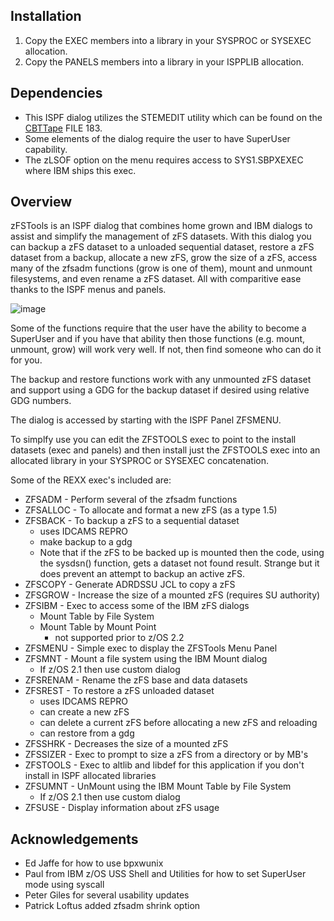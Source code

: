 ## Installation
1. Copy the EXEC members into a library in your SYSPROC or SYSEXEC allocation.
2. Copy the PANELS members into a library in your ISPPLIB allocation.

## Dependencies
 - This ISPF dialog utilizes the STEMEDIT utility which can be found on the [CBTTape](https://www.cbttape.org/) FILE 183.
 - Some elements of the dialog require the user to have SuperUser capability.
 - The zLSOF option on the menu requires access to SYS1.SBPXEXEC where IBM ships this exec.

## Overview
zFSTools is an ISPF dialog that combines home grown and IBM dialogs to
assist and simplify the management of zFS datasets. With this dialog you
can backup a zFS dataset to a unloaded sequential dataset, restore a zFS
dataset from a backup, allocate a new zFS, grow the size of a zFS, access
many of the zfsadm functions (grow is one of them), mount and unmount
filesystems, and even rename a zFS dataset. All with comparitive ease thanks
to the ISPF menus and panels.

![image](https://user-images.githubusercontent.com/24498661/180071582-f2e127da-629c-4048-b693-e604a5d01a7f.png)

Some of the functions require that the user have the ability to become
a SuperUser and if you have that ability then those functions (e.g. mount,
unmount, grow) will work very well. If not, then find someone who can do
it for you.

The backup and restore functions work with any unmounted zFS dataset and
support using a GDG for the backup dataset if desired using relative GDG
numbers.

The dialog is accessed by starting with the ISPF Panel ZFSMENU.

To simplfy use you can edit the ZFSTOOLS exec to point to the install
datasets (exec and panels) and then install just the ZFSTOOLS exec into
an allocated library in your SYSPROC or SYSEXEC concatenation.

Some of the REXX exec's included are:
* ZFSADM   - Perform several of the zfsadm functions
* ZFSALLOC - To allocate and format a new zFS (as a type 1.5)
* ZFSBACK  - To backup a zFS to a sequential dataset
  * uses IDCAMS REPRO
  * make backup to a gdg
  * Note that if the zFS to be backed up is mounted then the code, using the sysdsn() function, gets a dataset not found result. Strange but it does prevent an attempt to backup an active zFS.
* ZFSCOPY  - Generate ADRDSSU JCL to copy a zFS
* ZFSGROW  - Increase the size of a mounted zFS (requires SU authority)
* ZFSIBM   - Exec to access some of the IBM zFS dialogs
  * Mount Table by File System
  * Mount Table by Mount Point
    * not supported prior to z/OS 2.2
* ZFSMENU  - Simple exec to display the ZFSTools Menu Panel
* ZFSMNT   - Mount a file system using the IBM Mount dialog
  * If z/OS 2.1 then use custom dialog
* ZFSRENAM - Rename the zFS base and data datasets
* ZFSREST  - To restore a zFS unloaded dataset
  * uses IDCAMS REPRO
  * can create a new zFS
  * can delete a current zFS before allocating a new zFS and reloading
  * can restore from a gdg
* ZFSSHRK  - Decreases the size of a mounted zFS
* ZFSSIZER - Exec to prompt to size a zFS from a directory or by MB's
* ZFSTOOLS - Exec to altlib and libdef for this application if you don't install in ISPF allocated libraries
* ZFSUMNT  - UnMount using the IBM Mount Table by File System
  * If z/OS 2.1 then use custom dialog
* ZFSUSE   - Display information about zFS usage

## Acknowledgements
- Ed Jaffe for how to use bpxwunix
- Paul from IBM z/OS USS Shell and Utilities for how to set SuperUser mode using syscall
- Peter Giles for several usability updates
- Patrick Loftus added zfsadm shrink option
